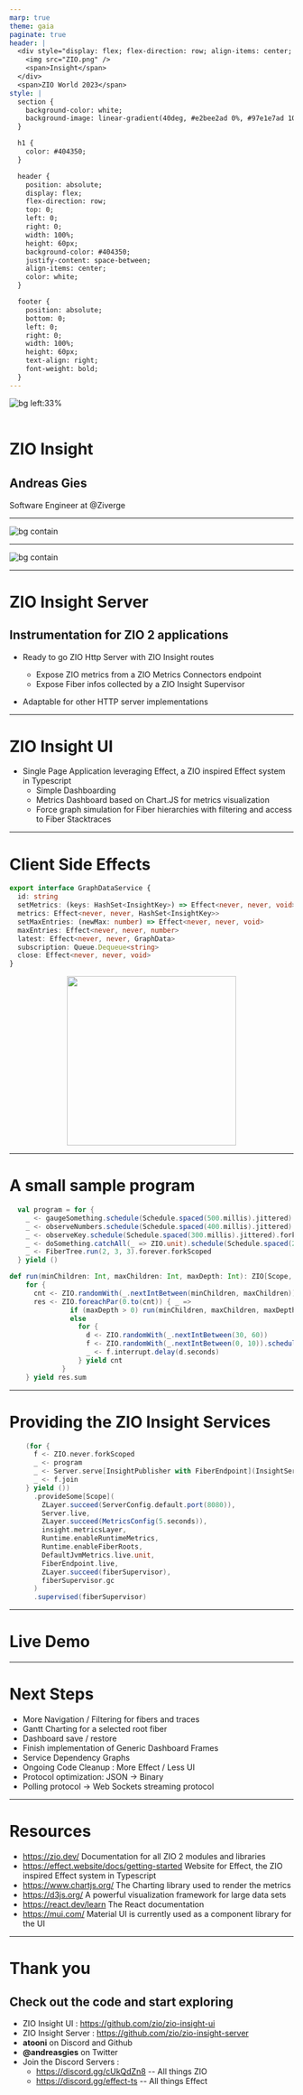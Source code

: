 ```yaml
---
marp: true
theme: gaia
paginate: true
header: |
  <div style="display: flex; flex-direction: row; align-items: center; flex-grow: 1">
    <img src="ZIO.png" />
    <span>Insight</span>
  </div>
  <span>ZIO World 2023</span>
style: |
  section {
    background-color: white;
    background-image: linear-gradient(40deg, #e2bee2ad 0%, #97e1e7ad 100%);
  }

  h1 { 
    color: #404350;
  }

  header {
    position: absolute;
    display: flex;
    flex-direction: row;
    top: 0;
    left: 0;
    right: 0; 
    width: 100%;
    height: 60px;
    background-color: #404350;
    justify-content: space-between;
    align-items: center;
    color: white;
  }

  footer {
    position: absolute;
    bottom: 0;
    left: 0;
    right: 0; 
    width: 100%;
    height: 60px;
    text-align: right;
    font-weight: bold;
  }
---
```


![bg left:33%](ZIOWorld.jpg)

<h1 style="margin-top: 2em">ZIO Insight</h1>

<h2 style="margin-top: 1.5em">Andreas Gies</h2>

Software Engineer at @Ziverge

---

![bg contain](Insight-2022.png)

---

![bg contain](Insight-2023.png)

---

# ZIO Insight Server 

## Instrumentation for ZIO 2 applications 
- Ready to go ZIO Http Server with ZIO Insight routes
  - Expose ZIO metrics from a ZIO Metrics Connectors endpoint
  - Expose Fiber infos collected by a ZIO Insight Supervisor

- Adaptable for other HTTP server implementations 

--- 

# ZIO Insight UI

- Single Page Application leveraging Effect, a ZIO inspired Effect system in Typescript
  - Simple Dashboarding
  - Metrics Dashboard based on Chart.JS for metrics visualization
  - Force graph simulation for Fiber hierarchies with filtering and access to Fiber Stacktraces

--- 

# Client Side Effects

```typescript
export interface GraphDataService {
  id: string
  setMetrics: (keys: HashSet<InsightKey>) => Effect<never, never, void>
  metrics: Effect<never, never, HashSet<InsightKey>>
  setMaxEntries: (newMax: number) => Effect<never, never, void>
  maxEntries: Effect<never, never, number>
  latest: Effect<never, never, GraphData>
  subscription: Queue.Dequeue<string>
  close: Effect<never, never, void>
}
```

<p style="text-align:center">
  <img width="300px" src="effect_logo_name_black.svg" />
</p>

---

# A small sample program 

```scala
  val program = for {
    _ <- gaugeSomething.schedule(Schedule.spaced(500.millis).jittered).forkScoped
    _ <- observeNumbers.schedule(Schedule.spaced(400.millis).jittered).forkScoped
    _ <- observeKey.schedule(Schedule.spaced(300.millis).jittered).forkScoped
    _ <- doSomething.catchAll(_ => ZIO.unit).schedule(Schedule.spaced(200.millis).jittered).forkScoped
    _ <- FiberTree.run(2, 3, 3).forever.forkScoped
  } yield ()
```

```scala
def run(minChildren: Int, maxChildren: Int, maxDepth: Int): ZIO[Scope, Nothing, Int] =
    for {
      cnt <- ZIO.randomWith(_.nextIntBetween(minChildren, maxChildren))
      res <- ZIO.foreachPar(0.to(cnt)) { _ =>
               if (maxDepth > 0) run(minChildren, maxChildren, maxDepth - 1)
               else
                 for {
                   d <- ZIO.randomWith(_.nextIntBetween(30, 60))
                   f <- ZIO.randomWith(_.nextIntBetween(0, 10)).schedule(Schedule.spaced(200.millis)).forever.forkScoped
                   _ <- f.interrupt.delay(d.seconds)
                 } yield cnt
             }
    } yield res.sum
```
---

# Providing the ZIO Insight Services

```scala
    (for {
      f <- ZIO.never.forkScoped
      _ <- program
      _ <- Server.serve[InsightPublisher with FiberEndpoint](InsightServer.routes)
      _ <- f.join
    } yield ())
      .provideSome[Scope](
        ZLayer.succeed(ServerConfig.default.port(8080)),
        Server.live,
        ZLayer.succeed(MetricsConfig(5.seconds)),
        insight.metricsLayer,
        Runtime.enableRuntimeMetrics,
        Runtime.enableFiberRoots,
        DefaultJvmMetrics.live.unit,
        FiberEndpoint.live,
        ZLayer.succeed(fiberSupervisor),                   
        fiberSupervisor.gc
      )
      .supervised(fiberSupervisor)
```

--- 

# Live Demo 

--- 

# Next Steps

- More Navigation / Filtering for fibers and traces
- Gantt Charting for a selected root fiber 
- Dashboard save / restore 
- Finish implementation of Generic Dashboard Frames
- Service Dependency Graphs 
- Ongoing Code Cleanup : More Effect / Less UI 
- Protocol optimization: JSON -> Binary
- Polling protocol -> Web Sockets streaming protocol  

---

# Resources

- https://zio.dev/
  Documentation for all ZIO 2 modules and libraries
- https://effect.website/docs/getting-started 
  Website for Effect, the ZIO inspired Effect system in Typescript
- https://www.chartjs.org/
  The Charting library used to render the metrics
- https://d3js.org/
  A powerful visualization framework for large data sets
- https://react.dev/learn
  The React documentation 
- https://mui.com/
  Material UI is currently used as a component library for the UI

---

# Thank you 

## Check out the code and start exploring 
- ZIO Insight UI :  https://github.com/zio/zio-insight-ui
- ZIO Insight Server : https://github.com/zio/zio-insight-server
- __atooni__ on Discord and Github 
- __@andreasgies__ on Twitter
- Join the Discord Servers : 
  - https://discord.gg/cUkQdZn8 -- All things ZIO
  - https://discord.gg/effect-ts -- All things Effect 
